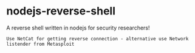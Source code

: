 # nodejs-reverse-shell
A reverse shell written in nodejs for security researchers!


```
Use NetCat for getting reverse connection - alternative use Network listender from Metasploit
```
